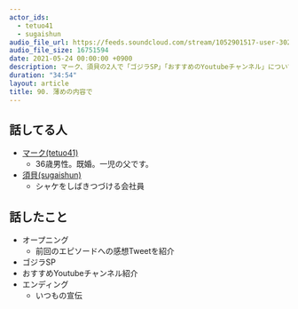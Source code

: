 ```yaml
---
actor_ids:
  - tetuo41
  - sugaishun
audio_file_url: https://feeds.soundcloud.com/stream/1052901517-user-302747142-yarukinai-90-2021-05-24.mp3
audio_file_size: 16751594
date: 2021-05-24 00:00:00 +0900
description: マーク、須貝の2人で「ゴジラSP」「おすすめのYoutubeチャンネル」について話しました。
duration: "34:54"
layout: article
title: 90. 薄めの内容で
---
```


## 話してる人
- [マーク(tetuo41)](https://twitter.com/tetuo41)
  - 36歳男性。既婚。一児の父です。
- [須貝(sugaishun)](https://twitter.com/sugaishun)
  - シャケをしばきつづける会社員

## 話したこと
- オープニング
  - 前回のエピソードへの感想Tweetを紹介
- ゴジラSP
- おすすめYoutubeチャンネル紹介
- エンディング
  - いつもの宣伝
